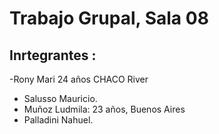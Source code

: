 # Trabajo Grupal, Sala 08
## Inrtegrantes :
-Rony Mari 24 años CHACO River
- Salusso Mauricio.
- Muñoz Ludmila: 23 años, Buenos Aires
- Palladini Nahuel.
